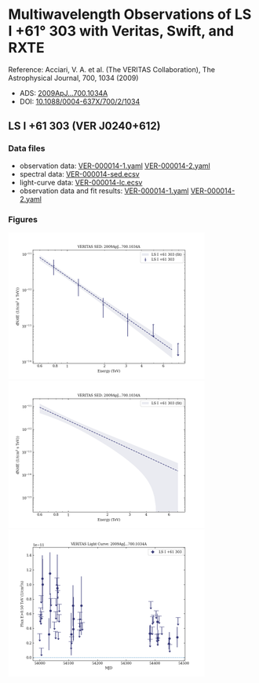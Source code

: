 # Multiwavelength Observations of LS I +61° 303 with Veritas, Swift, and RXTE

Reference:
Acciari, V. A. et al. (The VERITAS Collaboration), The Astrophysical Journal, 700, 1034 (2009)

- ADS: [2009ApJ...700.1034A](http://adsabs.harvard.edu/abs/2009ApJ...700.1034A)
- DOI: [10.1088/0004-637X/700/2/1034](https://doi.org/10.1088/0004-637X/700/2/1034)

## LS I +61 303 (VER J0240+612)
### Data files

- observation data: [VER-000014-1.yaml](VER-000014-1.yaml)  [VER-000014-2.yaml](VER-000014-2.yaml)  
- spectral data: [VER-000014-sed.ecsv](VER-000014-sed.ecsv)  
- light-curve data: [VER-000014-lc.ecsv](VER-000014-lc.ecsv)  
- observation data and fit results: [VER-000014-1.yaml](VER-000014-1.yaml)  [VER-000014-2.yaml](VER-000014-2.yaml)  


### Figures

<img src="figures/2009ApJ...700.1034A-VER-14-1-sed.png" alt="drawing" width="400"/>
<img src="figures/2009ApJ...700.1034A-VER-14-2-sed.png" alt="drawing" width="400"/>
<img src="figures/2009ApJ...700.1034A-VER-14-1-lc.png" alt="drawing" width="400"/>


